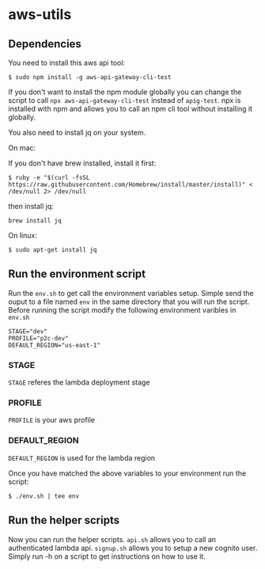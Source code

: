 # aws-utils

## Dependencies

You need to install this aws api tool:

```
$ sudo npm install -g aws-api-gateway-cli-test
```

If you don't want to install the npm module globally you can change the script
to call `npx aws-api-gateway-cli-test` instead of `apig-test`.  npx is installed with npm and allows you to call an npm cli tool without installing it globally.  

You also need to install jq on your system.

On mac:

If you don't have brew installed, install it first:

```
$ ruby -e "$(curl -fsSL https://raw.githubusercontent.com/Homebrew/install/master/install)" < /dev/null 2> /dev/null
```

then install jq:

```
brew install jq
```

On linux:

```
$ sudo apt-get install jq
```

## Run the environment script

Run the `env.sh` to get call the environment variables setup.  Simple send the ouput to a file named `env` in the same directory that you will run the script.  Before running the script modify the following environment varibles in `env.sh`

```
STAGE="dev"
PROFILE="p2c-dev"
DEFAULT_REGION="us-east-1"
```

### STAGE

`STAGE` referes the lambda deployment stage

### PROFILE

`PROFILE` is your aws profile

### DEFAULT_REGION

`DEFAULT_REGION` is used for the lambda region


Once you have matched the above variables to your environment run the script:

```
$ ./env.sh | tee env
```

## Run the helper scripts

Now you can run the helper scripts.  `api.sh` allows you to call an authenticated lambda api.  `signup.sh` allows you to setup a new cognito user.  Simply run -h on a script to get instructions on how to use it.
